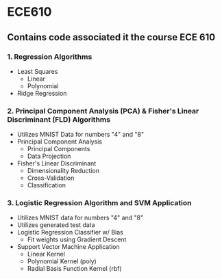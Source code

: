 # ECE610
 
## Contains code associated it the course ECE 610
### 1. Regression Algorithms
* Least Squares
  * Linear
  * Polynomial
* Ridge Regression
### 2. Principal Component Analysis (PCA) & Fisher's Linear Discriminant (FLD) Algorithms
* Utilizes MNIST Data for numbers "4" and "8"
* Principal Component Analysis
  * Principal Components
  * Data Projection
* Fisher's Linear Discriminant
  * Dimensionality Reduction
  * Cross-Validation
  * Classification
### 3. Logistic Regression Algorithm and SVM Application 
* Utilizes MNIST data for numbers "4" and "8"
* Utilizes generated test data
* Logistic Regression Classifier w/ Bias
  * Fit weights using Gradient Descent 
* Support Vector Machine Application
  * Linear Kernel
  * Polynomial Kernel (poly)
  * Radial Basis Function Kernel (rbf)
